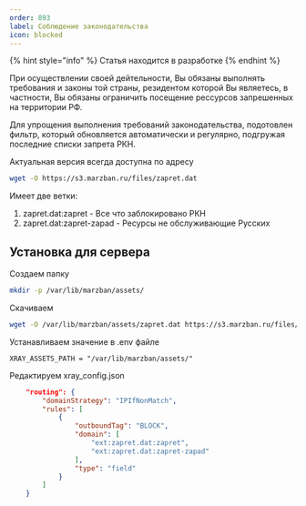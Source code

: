 ```yaml
---
order: 893
label: Соблюдение законодательства
icon: blocked
---
```


{% hint style="info" %}
Статья находится в разработке
{% endhint %}

При осуществлении своей дейтельности, Вы обязаны выполнять требования и законы той страны, резидентом которой Вы являетесь, в частности, Вы обязаны ограничить посещение рессурсов запрешенных на территории РФ.

Для упрощения выполнения требований законодательства, подотовлен фильтр, который обновляется автоматически и регулярно, подгружая последние списки запрета РКН.

Актуальная версия всегда доступна по адресу 
```bash
wget -O https://s3.marzban.ru/files/zapret.dat
```

Имеет две ветки:
1) zapret.dat:zapret - Все что заблокировано РКН
1) zapret.dat:zapret-zapad - Ресурсы не обслуживающие Русских 

## Установка для сервера

Создаем папку 
```bash
mkdir -p /var/lib/marzban/assets/
```
Скачиваем 
```bash
wget -O /var/lib/marzban/assets/zapret.dat https://s3.marzban.ru/files/zapret.dat
```
Устанавливаем значение в .env файле

`XRAY_ASSETS_PATH = "/var/lib/marzban/assets/"`

Редактируем xray_config.json
```json
    "routing": {
        "domainStrategy": "IPIfNonMatch",
        "rules": [
            {
                "outboundTag": "BLOCK",
                "domain": [
                    "ext:zapret.dat:zapret",
                    "ext:zapret.dat:zapret-zapad"
                ],
                "type": "field"
            }
        ]
    }
```
